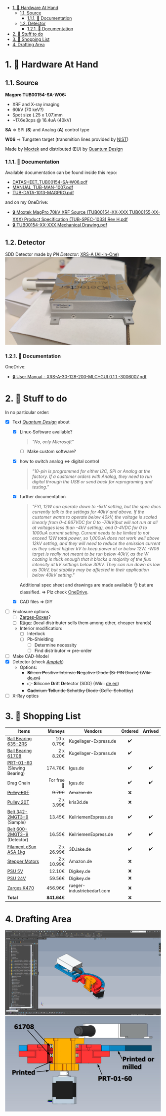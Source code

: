 <!-- LTeX: language=en-EN -->

- [1. 🔩 Hardware At Hand](#1--hardware-at-hand)
  - [1.1. Source](#11-source)
    - [1.1.1. 📜 Documentation](#111--documentation)
  - [1.2. Detector](#12-detector)
    - [1.2.1. 📜 Documentation](#121--documentation)
- [2. 👀 Stuff to do](#2--stuff-to-do)
- [3. 💸 Shopping List](#3--shopping-list)
- [4. Drafting Area](#4-drafting-area)

# 1. 🔩 Hardware At Hand

## 1.1. Source

**Magpro TUB00154-SA-W06:**

* XRF and X-ray imaging
* 60kV (70 keV?)
* Spot size (.25 x 1.07)mm
* ~17.6e3cps @ 16.4uA (40kV)

**SA** => SPI (**S**) and Analog (**A**) control type

**W06** => Tungsten target (transmition lines provided by [NIST](https://physics.nist.gov/cgi-bin/XrayTrans/search.pl?element=W&lower=&upper=&units=eV))

Made by [Moxtek](https://moxtek.com/) and distributed (EU) by [Quantum Design](https://qd-europe.com/de/de/)

### 1.1.1. 📜 Documentation

Available documentation can be found inside this repo:

* [DATASHEET_TUB00154-SA-W06.pdf](docs/OnPaper/DATASHEET_TUB00154-SA-W06/DATASHEET_TUB00154-SA-W06.pdf)
* [MANUAL_TUB-MAN-1007.pdf](docs/OnPaper/MANUAL_TUB-MAN-1007/MANUAL_TUB-MAN-1007.pdf)
* [TUB-DATA-1013-MAGPRO.pdf](docs/Online/TUB-DATA-1013-MAGPRO.pdf)

and on my OneDrive:

* [🔒 Moxtek MagPro 70kV  XRF Source (TUB00154-XX-XXX  TUB00155-XX-XXX) Product Specification (TUB-SPEC-1033) Rev H.pdf](https://hsrheinmain-my.sharepoint.com/:b:/g/personal/lmy9f42u92_hsrheinmain_onmicrosoft_com/EV1KUsbPE4NGpiN00cES0QcBQOVuTafLMZQphgjChVBe-A?email=daniel.muenstermann%40hs-rm.de&e=YY6j7k)
* [🔒 TUB00154-XX-XXX Mechanical Drawing.pdf](https://hsrheinmain-my.sharepoint.com/:b:/g/personal/lmy9f42u92_hsrheinmain_onmicrosoft_com/Eb5gZbNKkz1OtNJbWsKaR_sB0skO_YVYC2-HvIApNUwNWA?email=daniel.muenstermann%40hs-rm.de&e=mrExvE)

## 1.2. Detector

SDD Detector made by *PN Detector*: [XRS-A (All-in-One)](https://pndetector.de/products-applications/the-xrf-spectrometer-all-in-one/)
![SDD Detector](pictures/detector.jpg)

### 1.2.1. 📜 Documentation

OneDrive:

* [🔒 User Manual - XRS-A-30-128-200-MLC+GUI 0.1.1 -3006007.pdf](https://hsrheinmain-my.sharepoint.com/:b:/g/personal/lmy9f42u92_hsrheinmain_onmicrosoft_com/EWPr4Hw9F3tDvXxqMdxp95wBGIPgKuyxWKV6rSSlt5RyFA?email=daniel.muenstermann%40hs-rm.de&e=1WMr1p)

# 2. 👀 Stuff to do

In no particular order:

* [x] Text *[Quantum Design](https://qd-europe.com/de/de/)* about
  * [x] Linux-Software available?
  
    >*"No, only Microsoft"*

    * [ ] Make custom software?
  * [x] how to switch analog <=> digital control

    >*"10-pin is programmed for either I2C, SPI or Analog at the factory.  If a customer orders with Analog, they need to run digital through the USB or send back for reprograming and testing."*

  * [x] further documentation

    >*"FYI, 12W can operate down to -5kV setting, but the spec docs currently talk to the settings for 40kV and above.  If the customer wants to operate below 40kV, the voltage is scaled linearly from 0-4.667VDC for 0 to -70kV(but will not run at all at voltages less than -4kV setting), and 0-4VDC for 0 to 1000uA current setting.  Current needs to be limited to not exceed 12W total power, so 1,000uA does not work well above 12kV setting, and they will need to reduce the emission current as they select higher kV to keep power at or below 12W.  -W06 target is really not meant to be run below 40kV, as the W coating is thick enough that it blocks a majority of the flux intensity at kV settings below 30kV.  They can run down as low as 30kV, but stability may be affected in their application below 40kV setting."*

    Additional spec sheet and drawings are made available 👌 but are classified. => Plz check [OneDrive](https://hsrheinmain-my.sharepoint.com/:f:/g/personal/lmy9f42u92_hsrheinmain_onmicrosoft_com/Eu1u_OxAc6tNtfoioA8n_JEBt5x4kzV99mTDH0zqPgQLmQ?email=daniel.muenstermann%40hs-rm.de&e=uNh9up).
  * [x] CAD files => DIY
* [ ] Enclosure options
  * [ ] [Zarges-Boxes](https://www.zarges.com/de/produkte/verpacken-transportieren/kisten)?
  * [ ] [Rüger](https://www.rueger-industriebedarf.com/) (local distributer sells them among other, cheaper brands)
  * Interior modification:
    * [ ] Interlock
    * [ ] Pb-Shielding
      * [ ] Determine necessity
      * [ ] Find distributor => pre-order
* [ ] Make CAD-Model
* [x] Detector (check [*Amptek*](https://www.amptek.com/products/x-ray-detectors/x-ray-detector-selection-guide))
  * Options:
    * ~~**Si**licon **P**ositive **I**ntrinsic **N**egative Diode (Si-PIN Diode) (Wiki: [de](https://de.wikipedia.org/wiki/Pin-Diode),[en](https://en.wikipedia.org/wiki/PIN_diode))~~
    * 👉 **S**ilicone **D**rift **D**etector (SDD) (Wiki: [de](https://de.wikipedia.org/wiki/Siliziumdriftdetektor),[en](https://en.wikipedia.org/wiki/Silicon_drift_detector))
    * ~~**Ca**dmium **Te**lluride Schottky Diode (CdTe-Schottky)~~
* [ ] X-Ray optics

# 3. 💸 Shopping List

| **Items**                                                                                                                                                                                                                                            |        **Moneys** | **Vendors**                |    **Ordered**     |    **Arrived**     |
| ---------------------------------------------------------------------------------------------------------------------------------------------------------------------------------------------------------------------------------------------------- | ----------------: | -------------------------- | :----------------: | :----------------: |
| [Ball Bearing 635-2RS](https://www.kugellager-express.de/miniatur-kugellager-635-2rs-5x19x6-mm)                                                                                                                                                      |        10 x 0.79€ | Kugellager-Express.de      | :heavy_check_mark: |                    |
| [Ball Bearing 61708](https://www.kugellager-express.de/rillenkugellager-6708-61708-2rs-40x50x6-mm)                                                                                                                                                   |         2 x 8.20€ | Kugellager-Express.de      | :heavy_check_mark: |                    |
| [PRT-01-60](https://www.igus.de/product/iglidur_PRT_01_AL_J?artnr=PRT-01-60) (Slewing Bearing)                                                                                                                                                       |           174.78€ | Igus.de                    | :heavy_check_mark: | :heavy_check_mark: |
| Drag Chain                                                                                                                                                                                                                                           | For free :muscle: | Igus.de                    | :heavy_check_mark: | :heavy_check_mark: |
| [~~Pulley 60T~~](https://www.amazon.de/Saipor-Zahnriemenrad-Riemenscheibe-Synchronrad-Zahnriemenscheibe/dp/B08ZSL7BH9/ref=sr_1_2?keywords=pulley%2B60t&sr=8-2&th=1)                                                                                  |         ~~9.79€~~ | ~~Amazon.de~~              |        :x:         |                    |
| [Pulley 20T](https://www.kris3d.de/products/pulley-20t-2gt-w9-b5-black)                                                                                                                                                                              |         2 x 3.99€ | kris3d.de                  |        :x:         |                    |
| [Belt 342-2MGT3-9](https://www.keilriemenexpress.de/zahnflachriemen-zahnriemen-shop/gates-zahnriemen-powergrip-gt3/zahnflachriemen-2m-gt3/zahnflachriemen-2m-gt3-9-mm/2mgt3-342-lw-9-mm-powergripr-gt3.html) (Sample)                                |            13.45€ | KeilriemenExpress.de       | :heavy_check_mark: | :heavy_check_mark: |
| [Belt 600-2MGT3-9](https://www.keilriemenexpress.de/zahnflachriemen-zahnriemen-shop/gates-zahnriemen-powergrip-gt3/zahnflachriemen-2m-gt3/zahnflachriemen-2m-gt3-9-mm/2mgt3-600-lw-9-mm-powergripr-gt3.html) (Detector)                              |            16.55€ | KeilriemenExpress.de       | :heavy_check_mark: | :heavy_check_mark: |
| [Filament eSun ASA 1kg](https://www.3djake.de/esun/easa-schwarz)                                                                                                                                                                                     |        2 x 26.99€ | 3DJake.de                  | :heavy_check_mark: | :heavy_check_mark: |
| [Stepper Motors](https://www.amazon.de/STEPPERONLINE-Schrittmotor-55Ncm-Meter-3D-Drucker/dp/B0B93HTR87/ref=sr_1_6?__mk_de_DE=%C3%85M%C3%85%C5%BD%C3%95%C3%91&crid=2FD8SIDGO2PCX&keywords=stepperonline&sprefix=stepperonline%2Caps%2C98&sr=8-6&th=1) |        2 x 10.99€ | Amazon.de                  |        :x:         |                    |
| [PSU 5V](https://www.digikey.de/de/products/detail/mean-well-usa-inc/RS-25-5/7706180)                                                                                                                                                                |            12.10€ | Digikey.de                 |        :x:         |                    |
| [PSU 24V](https://www.digikey.de/de/products/detail/delta-electronics/PMH-24V200WCBA/5818890)                                                                                                                                                        |            59.56€ | Digikey.de                 |        :x:         |                    |
| [Zarges K470](https://www.rueger-industriebedarf.com/Kiste-K470-Innenmasse-600x430x450mm-Vol-116l-Alu-ZARGES-15244128.html)                                                                                                                          |           456.96€ | rueger-industriebedarf.com |        :x:         |                    |
| **Total**                                                                                                                                                                                                                                            |       **841.64€** |                            |        :x:         |                    |

# 4. Drafting Area

![Rotary stage WIP](pictures/rot_stage_draft.gif)
![Alt text](pictures/rot_stage_parts.jpg)